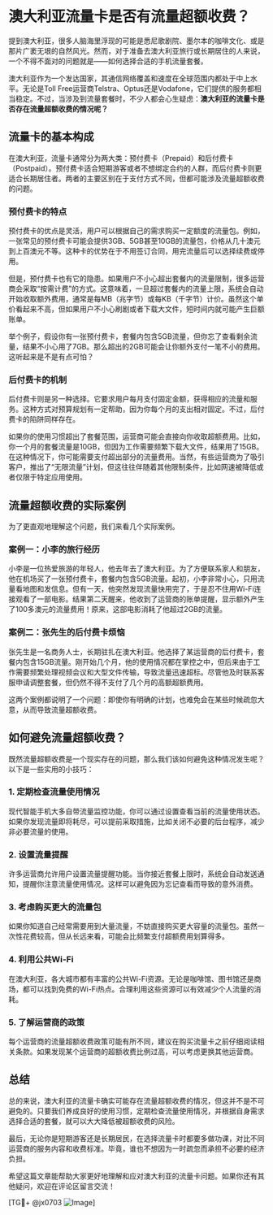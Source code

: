 # 澳大利亚流量卡是否有流量超额收费？

提到澳大利亚，很多人脑海里浮现的可能是悉尼歌剧院、墨尔本的咖啡文化、或是那片广袤无垠的自然风光。然而，对于准备去澳大利亚旅行或长期居住的人来说，一个不得不面对的问题就是——如何选择合适的手机流量套餐。

澳大利亚作为一个发达国家，其通信网络覆盖和速度在全球范围内都处于中上水平。无论是Toll Free运营商Telstra、Optus还是Vodafone，它们提供的服务都相当稳定。不过，当涉及到流量套餐时，不少人都会心生疑虑：**澳大利亚的流量卡是否存在流量超额收费的情况呢？**

## 流量卡的基本构成

在澳大利亚，流量卡通常分为两大类：预付费卡（Prepaid）和后付费卡（Postpaid）。预付费卡适合短期游客或者不想绑定合约的人群，而后付费卡则更适合长期居住者。两者的主要区别在于支付方式不同，但都可能涉及流量超额收费的问题。

### 预付费卡的特点

预付费卡的优点是灵活，用户可以根据自己的需求购买一定额度的流量包。例如，一张常见的预付费卡可能会提供3GB、5GB甚至10GB的流量包，价格从几十澳元到上百澳元不等。这种卡的优势在于不用签订合同，用完流量后可以选择续费或停用。

但是，预付费卡也有它的隐患。如果用户不小心超出套餐内的流量限制，很多运营商会采取“按需计费”的方式。这意味着，一旦超过套餐内的流量上限，系统会自动开始收取额外费用，通常是每MB（兆字节）或每KB（千字节）计价。虽然这个单价看起来不高，但如果用户不小心刷剧或者下载大文件，短时间内就可能产生巨额账单。

举个例子，假设你有一张预付费卡，套餐内包含5GB流量，但你忘了查看剩余流量，结果不小心用了7GB。那么超出的2GB可能会让你额外支付一笔不小的费用。这听起来是不是有点可怕？

### 后付费卡的机制

后付费卡则是另一种选择。它要求用户每月支付固定金额，获得相应的流量和服务。这种方式对预算规划有一定帮助，因为你每个月的支出相对固定。不过，后付费卡的陷阱同样存在。

如果你的使用习惯超出了套餐范围，运营商可能会直接向你收取超额费用。比如，你一个月的套餐流量是10GB，但因为工作需要频繁下载大文件，结果用了15GB。在这种情况下，你可能需要支付超出部分的流量费用。当然，有些运营商为了吸引客户，推出了“无限流量”计划，但这往往伴随着其他限制条件，比如网速被降低或者仅限于特定应用使用。

## 流量超额收费的实际案例

为了更直观地理解这个问题，我们来看几个实际案例。

### 案例一：小李的旅行经历

小李是一位热爱旅游的年轻人，他去年去了澳大利亚。为了方便联系家人和朋友，他在机场买了一张预付费卡，套餐内包含5GB流量。起初，小李非常小心，只用流量看地图和发信息。但有一天，他突然发现流量快用完了，于是忍不住用Wi-Fi连接观看了一部电影。结果第二天醒来，他收到了运营商的账单提醒，显示额外产生了100多澳元的流量费用！原来，这部电影消耗了他超过2GB的流量。

### 案例二：张先生的后付费卡烦恼

张先生是一名商务人士，长期驻扎在澳大利亚。他选择了某运营商的后付费卡，套餐内包含15GB流量。刚开始几个月，他的使用情况都在掌控之中，但后来由于工作需要频繁处理视频会议和大型文件传输，导致流量迅速超标。尽管他及时联系客服申请调整套餐，但仍然不得不支付了几个月的高额超额费用。

这两个案例都说明了一个问题：即使你有明确的计划，也难免会在某些时候疏忽大意，从而导致流量超额收费。

## 如何避免流量超额收费？

既然流量超额收费是一个现实存在的问题，那么我们该如何避免这种情况发生呢？以下是一些实用的小技巧：

### 1. 定期检查流量使用情况

现代智能手机大多自带流量监控功能，你可以通过设置查看当前的流量使用状态。如果你发现流量即将耗尽，可以提前采取措施，比如关闭不必要的后台程序，减少非必要流量的使用。

### 2. 设置流量提醒

许多运营商允许用户设置流量提醒功能。当你接近套餐上限时，系统会自动发送通知，提醒你注意流量使用情况。这样可以避免因为忘记查看而导致的意外消费。

### 3. 考虑购买更大的流量包

如果你知道自己经常需要用到大量流量，不妨直接购买更大容量的流量包。虽然一次性花费较高，但从长远来看，可能会比频繁支付超额费用划算得多。

### 4. 利用公共Wi-Fi

在澳大利亚，各大城市都有丰富的公共Wi-Fi资源。无论是咖啡馆、图书馆还是商场，都可以找到免费的Wi-Fi热点。合理利用这些资源可以有效减少个人流量的消耗。

### 5. 了解运营商的政策

每个运营商的流量超额收费政策可能有所不同，建议在购买流量卡之前仔细阅读相关条款。如果发现某个运营商的超额收费比例过高，可以考虑更换其他运营商。

## 总结

总的来说，澳大利亚的流量卡确实可能存在流量超额收费的情况，但这并不是不可避免的。只要我们养成良好的使用习惯，定期检查流量使用情况，并根据自身需求选择合适的套餐，就可以大大降低被超额收费的风险。

最后，无论你是短期游客还是长期居民，在选择流量卡时都要多做功课，对比不同运营商的服务内容和收费标准。毕竟，谁也不想因为一时疏忽而承担不必要的经济负担。

希望这篇文章能帮助大家更好地理解和应对澳大利亚的流量卡问题。如果你还有其他疑问，欢迎在评论区留言交流！

[TG💪+ @jx0703 ![Image](https://github.com/user-attachments/assets/dbca1d08-cadb-493c-b0ec-ad6f7a83f270)]